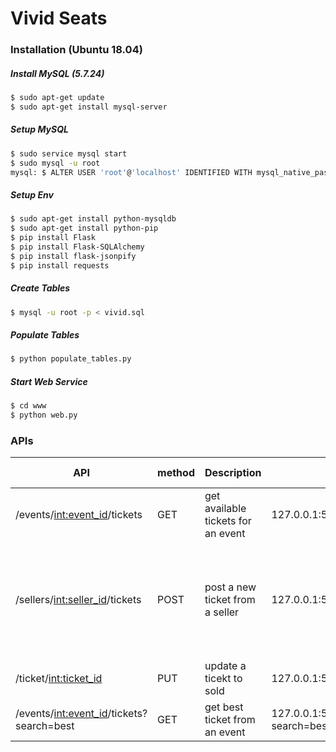 # Vivid Seats

### Installation (Ubuntu 18.04)

##### Install MySQL (5.7.24)  

```sh
$ sudo apt-get update
$ sudo apt-get install mysql-server
```

##### Setup MySQL  

```sh
$ sudo service mysql start
$ sudo mysql -u root
mysql: $ ALTER USER 'root'@'localhost' IDENTIFIED WITH mysql_native_password BY 'root'
```

##### Setup Env
```sh
$ sudo apt-get install python-mysqldb
$ sudo apt-get install python-pip
$ pip install Flask
$ pip install Flask-SQLAlchemy
$ pip install flask-jsonpify
$ pip install requests
```

##### Create Tables
```sh
$ mysql -u root -p < vivid.sql
```

##### Populate Tables
```sh
$ python populate_tables.py
```

##### Start Web Service
```sh
$ cd www
$ python web.py
```

### APIs

| API | method | Description | Example | Post Data Example |
| ------ | ------ | ------ | ------ | ------ |
| /events/<int:event_id>/tickets | GET | get available tickets for an event | 127.0.0.1:5000/v1/events/107/tickets |
| /sellers/<int:seller_id>/tickets | POST | post a new ticket from a seller | 127.0.0.1:5000/v1/sellers/1/tickets | {"event_id": 107, "ticket_section": 222, "ticket_row": "111", "ticket_quantity": 20, "ticket_price": 50}| 
| /ticket/<int:ticket_id> | PUT | update a ticekt to sold | 127.0.0.1:5000/v1/ticket/1533 | {"referal_id": 2, "customer_id": 3} |
| /events/<int:event_id>/tickets?search=best | GET | get best ticket from an event | 127.0.0.1:5000/v1/events/107/tickets?search=best |
